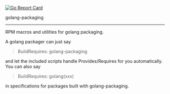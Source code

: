 [![Go Report Card](https://goreportcard.com/badge/github.com/marguerite/golang-packaging)](https://goreportcard.com/report/github.com/marguerite/golang-packaging)

golang-packaging

------

RPM macros and utilities for golang packaging.

A golang packager can just say

>  BuildRequires: golang-packaging 

and let the included scripts handle Provides/Requires for
you automatically. You can also say 

>  BuildRequires: golang(xxx) 

in specifications for packages built with golang-packaging.

